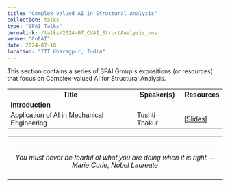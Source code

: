 ```yaml
---
title: "Complex-Valued AI in Structural Analysis" 
collection: talks
type: "SPAI Talks"
permalink: /talks/2024-07_CVAI_StructAnalysis_ons
venue: "CoEAI"
date: 2024-07-10
location: "IIT Kharagpur, India"
---
```

<p style="text-align:left;">
  This section contains a series of SPAI Group's expositions (or resources) that focus on Complex-valued AI for Structural Analysis. 
</p>
<html>
<head>
<style>
table {
  font-family: arial, sans-serif;
  border-collapse: collapse;
  width: 100%;
}
   
td[colspan]:not([colspan="1"]) {
    text-align: center;
}

td, th {
  border: 1px solid #dddddd;
  text-align: left;
  padding: 8px;
}

tr:nth-child(even) {
  background-color: #dddddd;
}
</style>
</head>
<body>

<table>
  <tr>
    <th>Title</th>
    <th>Speaker(s)</th>
    <th>Resources</th>
  </tr>
   <tr>
    <td colspan="3"><b>Introduction</b></td>
  </tr>
  <tr>
    <td>Application of AI in Mechanical Engineering </td>
    <td>Tushti Thakur </td>
    <td><a href="https://drive.google.com/file/d/1gCr0yXg7xmr-k2x2qc4k1kRL8rDP3rtn/view?usp=sharing">&#91;Slides&#93;</a></td>
  </tr>        
</table>

</body>
</html>

 <table style="width:100%;border:0px;border-spacing:0px;border-collapse:collapse;margin-right:auto;margin-left:auto;"><tbody>
            <tr>
            <td style="padding:8px;width:100%;vertical-align:middle;border:0px">
                 <p>
<hr>
<center>
<i>You must never be fearful of what you are doing when it is right. -- Marie Curie, Nobel Laureate </i>

</center>
              </p>
            </td>
          </tr>


